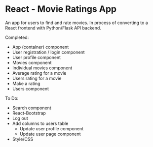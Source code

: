 # React - Movie Ratings App

An app for users to find and rate movies. In process of converting to a React frontend with Python/Flask API backend.

Completed:
- App (container) component
- User registration / login component
- User profile component
- Movies component
- Individual movies component
- Average rating for a movie
- Users rating for a movie
- Make a rating
- Users component

To Do:
- Search component
- React-Bootstrap
- Log out
- Add columns to users table
    - Update user profile component
    - Update user page component
- Style/CSS
